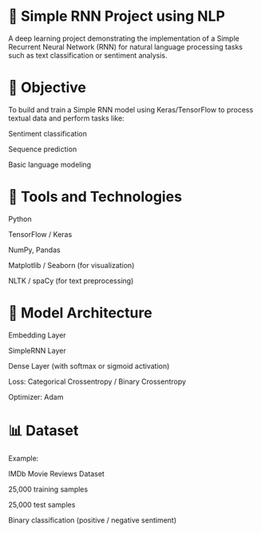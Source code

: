# 🧠 Simple RNN Project using NLP
A deep learning project demonstrating the implementation of a Simple Recurrent Neural Network (RNN) for natural language processing tasks such as text classification or sentiment analysis.

# 📌 Objective
To build and train a Simple RNN model using Keras/TensorFlow to process textual data and perform tasks like:

Sentiment classification

Sequence prediction

Basic language modeling

# 🧰 Tools and Technologies
Python

TensorFlow / Keras

NumPy, Pandas

Matplotlib / Seaborn (for visualization)

NLTK / spaCy (for text preprocessing)

# 🧪 Model Architecture
Embedding Layer

SimpleRNN Layer

Dense Layer (with softmax or sigmoid activation)

Loss: Categorical Crossentropy / Binary Crossentropy

Optimizer: Adam

# 📊 Dataset
Example:

IMDb Movie Reviews Dataset

25,000 training samples

25,000 test samples

Binary classification (positive / negative sentiment)
